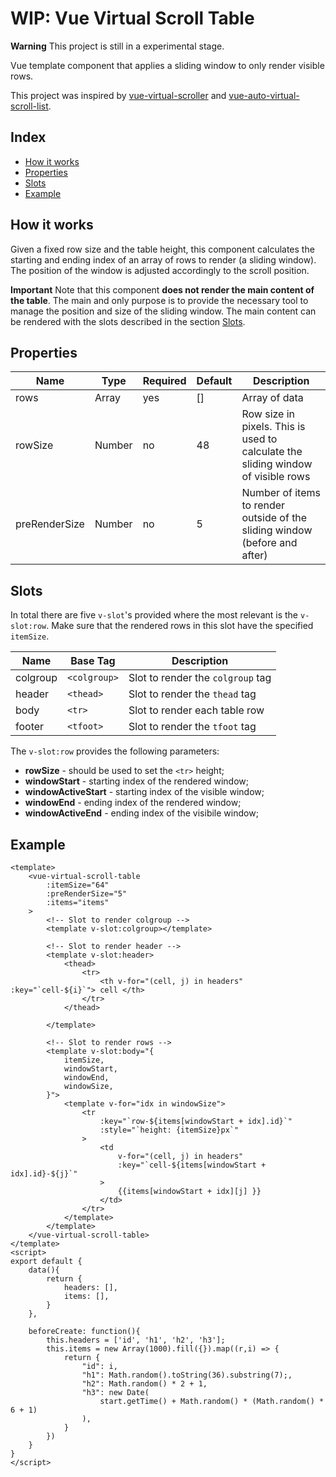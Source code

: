 # WIP: Vue Virtual Scroll Table

**Warning** This project is still in a experimental stage.

Vue template component that applies a sliding window to only render visible rows.

This project was inspired by [vue-virtual-scroller](https://github.com/Akryum/vue-virtual-scroller) and [vue-auto-virtual-scroll-list](https://github.com/cristovao-trevisan/vue-auto-virtual-scroll-list). 

## Index

* [How it works](#how-it-works)
* [Properties](#properties)
* [Slots](#slots)
* [Example](#example)

## How it works
Given a fixed row size and the table height, this component calculates the starting and ending index of an array of rows to render (a sliding window). The position of the window is adjusted accordingly to the scroll position.

**Important** Note that this component **does not render the main content of the table**. The main and only purpose is to provide the necessary tool to manage the position and size of the sliding window. The main content can be rendered with the slots described in the section [Slots](#slots).

## Properties
| Name | Type | Required | Default | Description |
|-----|---|---|---|---|
| rows | Array  | yes | [] | Array of data |
| rowSize | Number  | no | 48 | Row size in pixels. This is used to calculate the sliding window of visible rows |
| preRenderSize | Number | no | 5 | Number of items to render outside of the sliding window (before and after) |

## Slots

In total there are five `v-slot`'s provided where the most relevant is the `v-slot:row`. Make sure that the rendered rows in this slot have the specified `itemSize`.

| Name | Base Tag | Description |
|-----|---|---|
| colgroup | `<colgroup>` | Slot to render the `colgroup` tag |
| header | `<thead>` | Slot to render the `thead` tag |
| body | `<tr>` | Slot to render each table row |
| footer | `<tfoot>` | Slot to render the `tfoot` tag |

The `v-slot:row` provides the following parameters:
* **rowSize** - should be used to set the `<tr>` height;
* **windowStart** - starting index of the rendered window;
* **windowActiveStart** - starting index of the visible window;
* **windowEnd** - ending index of the rendered window;
* **windowActiveEnd** - ending index of the visibile window;


## Example
```vue
<template>
    <vue-virtual-scroll-table
        :itemSize="64"
        :preRenderSize="5"
        :items="items"
    >
        <!-- Slot to render colgroup -->
        <template v-slot:colgroup></template>

        <!-- Slot to render header -->
        <template v-slot:header>
            <thead>
                <tr>
                    <th v-for="(cell, j) in headers" :key="`cell-${i}`"> cell </th>
                </tr>
            </thead>

        </template>

        <!-- Slot to render rows -->
        <template v-slot:body="{
            itemSize,
            windowStart,
            windowEnd,
            windowSize,
        }">
            <template v-for="idx in windowSize">
                <tr 
                    :key="`row-${items[windowStart + idx].id}`"
                    :style="`height: {itemSize}px`"
                >
                    <td 
                        v-for="(cell, j) in headers"
                        :key="`cell-${items[windowStart + idx].id}-${j}`"
                    >
                        {{items[windowStart + idx][j] }}
                    </td>
                </tr>
            </template>
        </template>
    </vue-virtual-scroll-table>
</template>
<script>
export default {
    data(){
        return {
            headers: [],
            items: [],
        }
    },

    beforeCreate: function(){
        this.headers = ['id', 'h1', 'h2', 'h3'];
        this.items = new Array(1000).fill({}).map((r,i) => {
            return {
                "id": i,
                "h1": Math.random().toString(36).substring(7);,
                "h2": Math.random() * 2 + 1,
                "h3": new Date(
                    start.getTime() + Math.random() * (Math.random() * 6 + 1)
                ),
            }
        })
    }
}
</script>

```